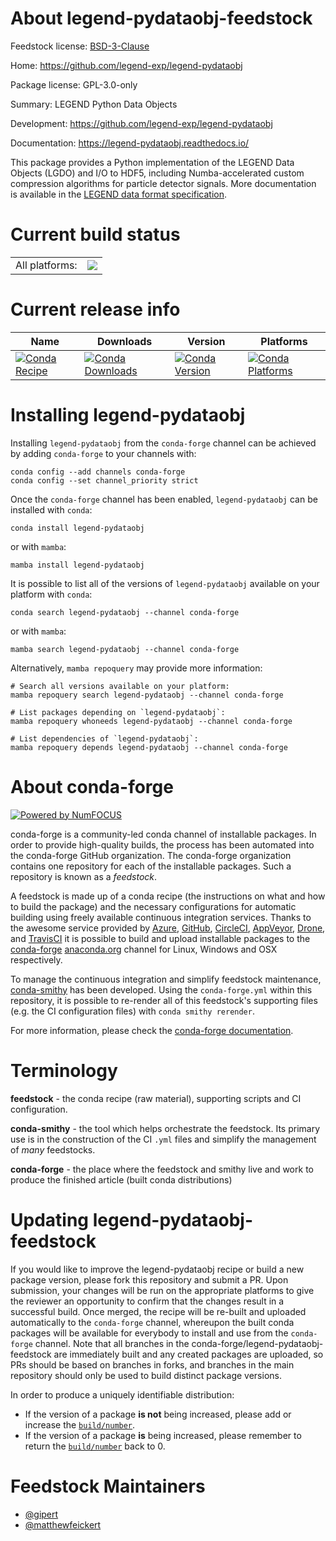 About legend-pydataobj-feedstock
================================

Feedstock license: [BSD-3-Clause](https://github.com/conda-forge/legend-pydataobj-feedstock/blob/main/LICENSE.txt)

Home: https://github.com/legend-exp/legend-pydataobj

Package license: GPL-3.0-only

Summary: LEGEND Python Data Objects

Development: https://github.com/legend-exp/legend-pydataobj

Documentation: https://legend-pydataobj.readthedocs.io/

This package provides a Python implementation of the LEGEND Data Objects
(LGDO) and I/O to HDF5, including Numba-accelerated custom compression
algorithms for particle detector signals.
More documentation is available in the
[LEGEND data format specification](https://legend-exp.github.io/legend-data-format-specs).

Current build status
====================


<table><tr><td>All platforms:</td>
    <td>
      <a href="https://dev.azure.com/conda-forge/feedstock-builds/_build/latest?definitionId=26187&branchName=main">
        <img src="https://dev.azure.com/conda-forge/feedstock-builds/_apis/build/status/legend-pydataobj-feedstock?branchName=main">
      </a>
    </td>
  </tr>
</table>

Current release info
====================

| Name | Downloads | Version | Platforms |
| --- | --- | --- | --- |
| [![Conda Recipe](https://img.shields.io/badge/recipe-legend--pydataobj-green.svg)](https://anaconda.org/conda-forge/legend-pydataobj) | [![Conda Downloads](https://img.shields.io/conda/dn/conda-forge/legend-pydataobj.svg)](https://anaconda.org/conda-forge/legend-pydataobj) | [![Conda Version](https://img.shields.io/conda/vn/conda-forge/legend-pydataobj.svg)](https://anaconda.org/conda-forge/legend-pydataobj) | [![Conda Platforms](https://img.shields.io/conda/pn/conda-forge/legend-pydataobj.svg)](https://anaconda.org/conda-forge/legend-pydataobj) |

Installing legend-pydataobj
===========================

Installing `legend-pydataobj` from the `conda-forge` channel can be achieved by adding `conda-forge` to your channels with:

```
conda config --add channels conda-forge
conda config --set channel_priority strict
```

Once the `conda-forge` channel has been enabled, `legend-pydataobj` can be installed with `conda`:

```
conda install legend-pydataobj
```

or with `mamba`:

```
mamba install legend-pydataobj
```

It is possible to list all of the versions of `legend-pydataobj` available on your platform with `conda`:

```
conda search legend-pydataobj --channel conda-forge
```

or with `mamba`:

```
mamba search legend-pydataobj --channel conda-forge
```

Alternatively, `mamba repoquery` may provide more information:

```
# Search all versions available on your platform:
mamba repoquery search legend-pydataobj --channel conda-forge

# List packages depending on `legend-pydataobj`:
mamba repoquery whoneeds legend-pydataobj --channel conda-forge

# List dependencies of `legend-pydataobj`:
mamba repoquery depends legend-pydataobj --channel conda-forge
```


About conda-forge
=================

[![Powered by
NumFOCUS](https://img.shields.io/badge/powered%20by-NumFOCUS-orange.svg?style=flat&colorA=E1523D&colorB=007D8A)](https://numfocus.org)

conda-forge is a community-led conda channel of installable packages.
In order to provide high-quality builds, the process has been automated into the
conda-forge GitHub organization. The conda-forge organization contains one repository
for each of the installable packages. Such a repository is known as a *feedstock*.

A feedstock is made up of a conda recipe (the instructions on what and how to build
the package) and the necessary configurations for automatic building using freely
available continuous integration services. Thanks to the awesome service provided by
[Azure](https://azure.microsoft.com/en-us/services/devops/), [GitHub](https://github.com/),
[CircleCI](https://circleci.com/), [AppVeyor](https://www.appveyor.com/),
[Drone](https://cloud.drone.io/welcome), and [TravisCI](https://travis-ci.com/)
it is possible to build and upload installable packages to the
[conda-forge](https://anaconda.org/conda-forge) [anaconda.org](https://anaconda.org/)
channel for Linux, Windows and OSX respectively.

To manage the continuous integration and simplify feedstock maintenance,
[conda-smithy](https://github.com/conda-forge/conda-smithy) has been developed.
Using the ``conda-forge.yml`` within this repository, it is possible to re-render all of
this feedstock's supporting files (e.g. the CI configuration files) with ``conda smithy rerender``.

For more information, please check the [conda-forge documentation](https://conda-forge.org/docs/).

Terminology
===========

**feedstock** - the conda recipe (raw material), supporting scripts and CI configuration.

**conda-smithy** - the tool which helps orchestrate the feedstock.
                   Its primary use is in the construction of the CI ``.yml`` files
                   and simplify the management of *many* feedstocks.

**conda-forge** - the place where the feedstock and smithy live and work to
                  produce the finished article (built conda distributions)


Updating legend-pydataobj-feedstock
===================================

If you would like to improve the legend-pydataobj recipe or build a new
package version, please fork this repository and submit a PR. Upon submission,
your changes will be run on the appropriate platforms to give the reviewer an
opportunity to confirm that the changes result in a successful build. Once
merged, the recipe will be re-built and uploaded automatically to the
`conda-forge` channel, whereupon the built conda packages will be available for
everybody to install and use from the `conda-forge` channel.
Note that all branches in the conda-forge/legend-pydataobj-feedstock are
immediately built and any created packages are uploaded, so PRs should be based
on branches in forks, and branches in the main repository should only be used to
build distinct package versions.

In order to produce a uniquely identifiable distribution:
 * If the version of a package **is not** being increased, please add or increase
   the [``build/number``](https://docs.conda.io/projects/conda-build/en/latest/resources/define-metadata.html#build-number-and-string).
 * If the version of a package **is** being increased, please remember to return
   the [``build/number``](https://docs.conda.io/projects/conda-build/en/latest/resources/define-metadata.html#build-number-and-string)
   back to 0.

Feedstock Maintainers
=====================

* [@gipert](https://github.com/gipert/)
* [@matthewfeickert](https://github.com/matthewfeickert/)

